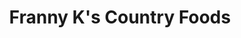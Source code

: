 ---
title: "Franny K's Country Foods"
url: /solon-springs/franny-ks-country-foods/
shop: Supermarkt
---
